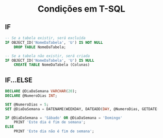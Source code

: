<h1 align="center">Condições em T-SQL</h1>

<h2>IF</h2>

```sql
-- Se a tabela existir, será excluída
IF OBJECT_ID('NomeDaTabela', 'U') IS NOT NULL
    DROP TABLE NomeDaTabela;

-- Se a tabela não existir, será criada
IF OBJECT_ID('NomeDaTabela', 'U') IS NULL
    CREATE TABLE NomeDaTabela (Colunas)
```

<h2>IF...ELSE</h2>

```sql
DECLARE @DiaDaSemana VARCHAR(20);
DECLARE @NumeroDias INT;

SET @NumeroDias = 5;
SET @DiaDaSemana = DATENAME(WEEKDAY, DATEADD(DAY, @NumeroDias, GETDATE()));

IF @DiaDaSemana = 'Sábado' OR @DiaDaSemana = 'Domingo'
    PRINT 'Este dia é fim de semana';
ELSE
    PRINT 'Este dia não é fim de semana';
```


